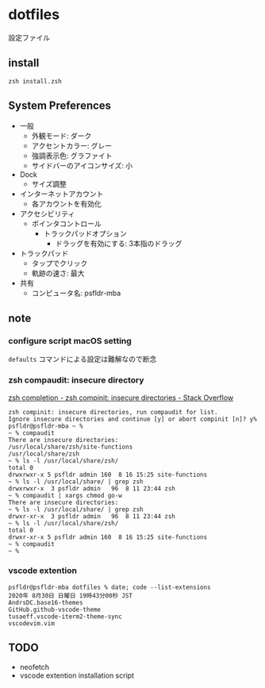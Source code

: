# dotfiles

設定ファイル

## install

```
zsh install.zsh
```

## System Preferences

- 一般
    - 外観モード: ダーク
    - アクセントカラー: グレー
    - 強調表示色: グラファイト
    - サイドバーのアイコンサイズ: 小
- Dock
    - サイズ調整
- インターネットアカウント
    - 各アカウントを有効化
- アクセシビリティ
    - ポインタコントロール
        - トラックパッドオプション
            - ドラッグを有効にする: 3本指のドラッグ
- トラックパッド
    - タップでクリック
    - 軌跡の速さ: 最大
- 共有
    - コンピュータ名: psfldr-mba

## note

### configure script macOS setting

`defaults` コマンドによる設定は難解なので断念

### zsh compaudit: insecure directory

[zsh completion - zsh compinit: insecure directories - Stack Overflow](
https://stackoverflow.com/questions/13762280/zsh-compinit-insecure-directories
)

```
zsh compinit: insecure directories, run compaudit for list.
Ignore insecure directories and continue [y] or abort compinit [n]? y%                                                                                                      psfldr@psfldr-mba ~ %
~ % compaudit
There are insecure directories:
/usr/local/share/zsh/site-functions
/usr/local/share/zsh
~ % ls -l /usr/local/share/zsh/
total 0
drwxrwxr-x 5 psfldr admin 160  8 16 15:25 site-functions
~ % ls -l /usr/local/share/ | grep zsh
drwxrwxr-x  3 psfldr admin   96  8 11 23:44 zsh
~ % compaudit | xargs chmod go-w
There are insecure directories:
~ % ls -l /usr/local/share/ | grep zsh
drwxr-xr-x  3 psfldr admin   96  8 11 23:44 zsh
~ % ls -l /usr/local/share/zsh/
total 0
drwxr-xr-x 5 psfldr admin 160  8 16 15:25 site-functions
~ % compaudit
~ %
```

### vscode extention

```
psfldr@psfldr-mba dotfiles % date; code --list-extensions
2020年 8月30日 日曜日 19時43分00秒 JST
AndrsDC.base16-themes
GitHub.github-vscode-theme
tusaeff.vscode-iterm2-theme-sync
vscodevim.vim
```

## TODO

- neofetch
- vscode extention installation script

